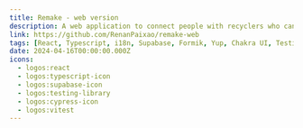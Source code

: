 ```yaml
---
title: Remake - web version
description: A web application to connect people with recyclers who can collect their recyclable materials.
link: https://github.com/RenanPaixao/remake-web
tags: [React, Typescript, i18n, Supabase, Formik, Yup, Chakra UI, Testing Library, Axios, Vitest, Cypress]
date: 2024-04-16T00:00:00.000Z
icons: 
  - logos:react
  - logos:typescript-icon
  - logos:supabase-icon
  - logos:testing-library
  - logos:cypress-icon
  - logos:vitest
---
```

